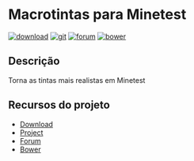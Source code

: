 # Macrotintas para Minetest

[![download](https://img.shields.io/github/tag/BrunoMine/tintas_reais.svg?style=flat-square&label=release)](https://github.com/BrunoMine/tintas_reais/archive/master.zip)
[![git](https://img.shields.io/badge/git-project-green.svg?style=flat-square)](https://github.com/BrunoMine/tintas_reais)
[![forum](https://img.shields.io/badge/minetest-mod-green.svg?style=flat-square)](https://forum.minetest.net/viewtopic.php?t=1)
[![bower](https://img.shields.io/badge/bower-mod-green.svg?style=flat-square)](https://minetest-bower.herokuapp.com/mods/tintas_reais)

## Descrição

Torna as tintas mais realistas em Minetest

## Recursos do projeto

* [Download](https://github.com/BrunoMine/tintas_reais/archive/master.zip)
* [Project](https://github.com/BrunoMine/tintas_reais)
* [Forum](https://forum.minetest.net/viewtopic.php?t=1)
* [Bower](https://minetest-bower.herokuapp.com/mods/tintas_reais)

